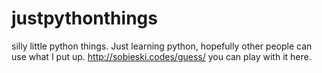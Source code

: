 # justpythonthings
silly little python things.
Just learning python, hopefully other people can use what I put up.
http://sobieski.codes/guess/ you can play with it here.

